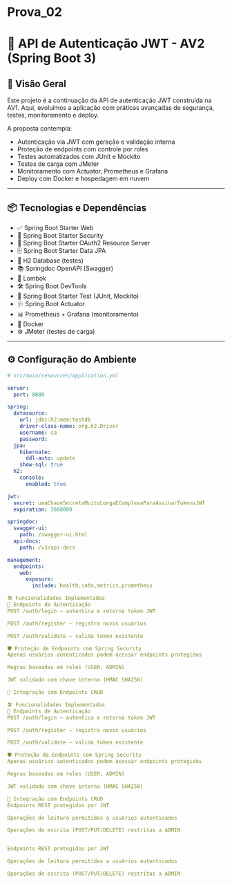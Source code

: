 # Prova_02
# 🔐 API de Autenticação JWT - AV2 (Spring Boot 3)

## 🚀 Visão Geral

Este projeto é a continuação da API de autenticação JWT construída na AV1. Aqui, evoluímos a aplicação com práticas avançadas de segurança, testes, monitoramento e deploy.

A proposta contempla:

- Autenticação via JWT com geração e validação interna
- Proteção de endpoints com controle por roles
- Testes automatizados com JUnit e Mockito
- Testes de carga com JMeter
- Monitoramento com Actuator, Prometheus e Grafana
- Deploy com Docker e hospedagem em nuvem

---

## 📦 Tecnologias e Dependências

- ✅ Spring Boot Starter Web
- 🔐 Spring Boot Starter Security
- 🔑 Spring Boot Starter OAuth2 Resource Server
- 🗄 Spring Boot Starter Data JPA
- 💾 H2 Database (testes)
- 📚 Springdoc OpenAPI (Swagger)
- 🍬 Lombok
- 🛠 Spring Boot DevTools
- 🧪 Spring Boot Starter Test (JUnit, Mockito)
- 🩺 Spring Boot Actuator
- 📊 Prometheus + Grafana (monitoramento)
- 🐳 Docker
- ⚙️ JMeter (testes de carga)

---

## ⚙️ Configuração do Ambiente

```yaml
# src/main/resources/application.yml

server:
  port: 8080

spring:
  datasource:
    url: jdbc:h2:mem:testdb
    driver-class-name: org.h2.Driver
    username: sa
    password:
  jpa:
    hibernate:
      ddl-auto: update
    show-sql: true
  h2:
    console:
      enabled: true

jwt:
  secret: umaChaveSecretaMuitoLongaEComplexaParaAssinarTokensJWT
  expiration: 3600000

springdoc:
  swagger-ui:
    path: /swagger-ui.html
  api-docs:
    path: /v3/api-docs

management:
  endpoints:
    web:
      exposure:
        include: health,info,metrics,prometheus

🛠️ Funcionalidades Implementadas
🔐 Endpoints de Autenticação
POST /auth/login – autentica e retorna token JWT

POST /auth/register – registra novos usuários

POST /auth/validate – valida token existente

🛡️ Proteção de Endpoints com Spring Security
Apenas usuários autenticados podem acessar endpoints protegidos

Regras baseadas em roles (USER, ADMIN)

JWT validado com chave interna (HMAC SHA256)

🧩 Integração com Endpoints CRUD

🛠️ Funcionalidades Implementadas
🔐 Endpoints de Autenticação
POST /auth/login – autentica e retorna token JWT

POST /auth/register – registra novos usuários

POST /auth/validate – valida token existente

🛡️ Proteção de Endpoints com Spring Security
Apenas usuários autenticados podem acessar endpoints protegidos

Regras baseadas em roles (USER, ADMIN)

JWT validado com chave interna (HMAC SHA256)

🧩 Integração com Endpoints CRUD
Endpoints REST protegidos por JWT

Operações de leitura permitidas a usuários autenticados

Operações de escrita (POST/PUT/DELETE) restritas a ADMIN


Endpoints REST protegidos por JWT

Operações de leitura permitidas a usuários autenticados

Operações de escrita (POST/PUT/DELETE) restritas a ADMIN

